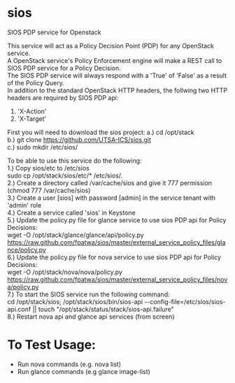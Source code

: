 sios
====

SIOS PDP service for Openstack

This service will act as a Policy Decision Point (PDP) for any OpenStack service.<br>
A OpenStack service's Policy Enforcement engine will make a REST call to SIOS PDP service for a Policy Decision.<br>
The SIOS PDP service will always respond with a 'True' of 'False' as a result of the Policy Query.<br>
In addition to the standard OpenStack HTTP headers, the follwing two HTTP headers are required by SIOS PDP api:<br>
1. 'X-Action'<br>
2. 'X-Target'

First you will need to download the sios project:
a.) cd /opt/stack<br>
b.) git clone https://github.com/UTSA-ICS/sios.git<br>
c.) sudo mkdir /etc/sios/<br>

To be able to use this service do the following:<br>
1.) Copy sios/etc to /etc/sios<br>
sudo cp /opt/stack/sios/etc/* /etc/sios/.<br>
2.) Create a directory called /var/cache/sios and give it 777 permission (chmod 777 /var/cache/sios)<br>
3.) Create a user [sios] with password [admin] in the service tenant with 'admin' role<br>
4.) Create a service called 'sios' in Keystone<br>
5.) Update the policy.py file for glance service to use sios PDP api for Policy Decisions:<br>
wget -O /opt/stack/glance/glance/api/policy.py https://raw.github.com/fpatwa/sios/master/external_service_policy_files/glance/policy.py<br>
6.) Update the policy.py file for nova service to use sios PDP api for Policy Decisions:<br>
wget -O /opt/stack/nova/nova/policy.py https://raw.github.com/fpatwa/sios/master/external_service_policy_files/nova/policy.py<br>
7.) To start the SIOS service run the following command:<br>
cd /opt/stack/sios; /opt/stack/sios/bin/sios-api --config-file=/etc/sios/sios-api.conf || touch "/opt/stack/status/stack/sios-api.failure"<br>
8.) Restart nova api and glance api services (from screen)<br>

To Test Usage:
==============
- Run nova commands (e.g. nova list)
- Run glance commands (e.g glance image-list)
